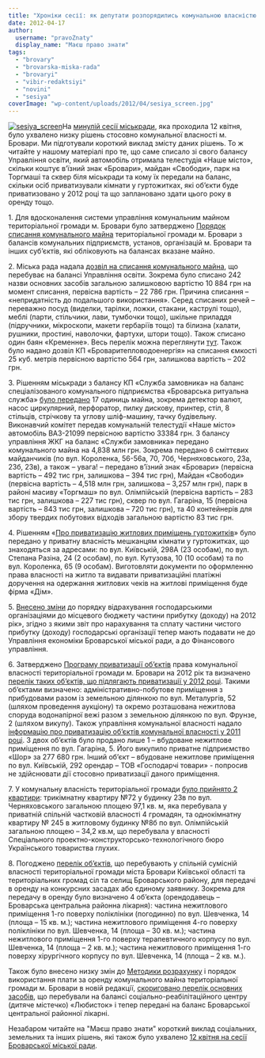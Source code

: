 ```yaml
---
title: "Хроніки сесії: як депутати розпорядились комунальною власністю броварчан"
date: 2012-04-17
author: 
  username: "pravoZnaty"
  display_name: "Маєш право знати"
tags: 
  - "brovary"
  - "brovarska-miska-rada"
  - "brovaryi"
  - "vibir-redaktsiyi"
  - "novini"
  - "sesiya"
coverImage: "wp-content/uploads/2012/04/sesiya_screen.jpg"
---
```


[![](https://mpz.brovary.org/wp-content/uploads/2012/04/sesiya_screen.jpg "sesiya_screen")](https://mpz.brovary.org/wp-content/uploads/2012/04/sesiya_screen.jpg)На [минулій сесії міськради](https://mpz.brovary.org/zavtra-vidbudetsya-20-ta-chergova-sesiya-brovarskoyi-miskoyi-radi/), яка проходила 12 квітня, було ухвалено низку рішень стосовно комунальної власності м. Бровари. Ми підготували короткий виклад змісту даних рішень. То ж читайте у нашому матеріалі про те, що саме списало зі свого балансу Управління освіти, який автомобіль отримала телестудія «Наше місто», скільки коштує в’їзний знак «Бровари», майдан «Свободи», парк на Торгмаші та сквер біля міськради та кому їх передали на баланс, скільки осіб приватизували кімнати у гуртожитках, які об’єкти буде приватизовано у 2012 році та що заплановано здати цього року в оренду тощо.

1\. Для вдосконалення системи управління комунальним майном територіальної громади м. Бровари було затверджено [Порядок списання комунального майна](https://brovary-rada.gov.ua/sites/default/files/doc/2012/pr_ses/dodatok_spusannja_mainak.doc) територіальної громади м. Бровари з балансів комунальних підприємств, установ, організацій м. Бровари та інших суб’єктів, які обліковують на балансах вказане майно.

2\. Міська рада надала [дозвіл на списання комунального майна](http://docs.brovary.org/p963/16.03.2012), що перебуває на балансі Управління освіти. Зокрема було списано 242 назви основних засобів загальною залишковою вартістю 10 884 грн на момент списання, первісна вартість – 22 786 грн. Причина списання – «непридатність до подальшого використання». Серед списаних речей – переважно посуд (виделки, тарілки, ложки, стакани, каструлі тощо), меблі (парти, стільчики, лави, тумбочки тощо), шкільне приладдя (підручники, мікроскопи, макети гербаріїв тощо) та білизна (халати, рушники, простині, наволочки, фартухи, штори тощо). Також списано один баян «Кременне». Весь перелік можна переглянути [тут](https://brovary-rada.gov.ua/sites/default/files/doc/2012/pr_ses/dodatok_spusannja_maina_kp_slygba_zamovnuka.doc). Також було надано дозвіл КП «Броваритепловодоенергія» на списання ємкості 25 куб. метрів первісною вартістю 564 грн, залишкова вартість – 202 грн.

3\. Рішенням міськради з балансу КП «Служба замовника» на баланс спеціалізованого комунального підприємства «Броварська ритуальна служба» [було передано](https://brovary-rada.gov.ua/sites/default/files/doc/2012/pr_ses/dodatok_spusannja_maina_kp_slygba_zamovnuka.doc) 17 одиниць майна, зокрема детектор валют, насос циркулярний, перфоратор, пилку дискову, принтер, стіл, 8 стільців, стрічкову та углову шліф-машину, тачку будівельну. Виконавчий комітет передав комунальній телестудії «Наше місто» автомобіль ВАЗ-21099 первісною вартістю 33384 грн. З балансу управління ЖКГ на баланс «Служби замовника» передано комунального майна на 4,838 млн грн. Зокрема передано 6 сміттєвих майданчиків (по вул. Короленка, 56-56а, 70, 70б, Черняховського, 23а, 23б, 23в), а також – увага! – передано в’їзний знак «Бровари» (первісна вартість – 492 тис грн, залишкова – 394 тис грн), Майдан «Свободи» (первісна вартість – 4,518 млн грн, залишкова – 3,257 млн грн), парк в районі масиву «Торгмаш» по вул. Олімпійській (первісна вартість – 283 тис грн, залишкова – 227 тис грн), сквер по вул. Гагаріна, 15 (первісна вартість – 843 тис грн, залишкова – 720 тис грн), та 40 контейнерів для збору твердих побутових відходів загальною вартістю 83 тис грн.

4\. Рішенням «[Про приватизацію житлових приміщень гуртожитків](http://docs.brovary.org/p954/16.03.2012)» було передано у приватну власність мешканцям кімнати у гуртожитках, що знаходяться за адресами: по вул. Київській, 298А (23 особам), по вул. Степана Разіна, 24 (2 особам), по вул. Кутузова, 10 (10 особам) та по вул. Короленка, 65 (9 особам). Виготовляти документи по оформленню права власності на житло та видавати приватизаційні платіжні доручення на одержання житлових чеків на житлові приміщення буде фірма «Дім».

5\. [Внесено зміни](http://docs.brovary.org/p949/16.03.2012) до порядку відрахування господарськими організаціями до місцевого бюджету частини прибутку (доходу) на 2012 рік», згідно з якими звіт про нарахування та сплату частини чистого прибутку (доходу) господарські організації тепер мають подавати не до Управління економіки Броварської міської ради, а до Фінансового управління.

6\. Затверджено [Програму приватизації об’єктів](https://brovary-rada.gov.ua/sites/default/files/doc/2012/pr_ses/dodd1.doc) права комунальної власності територіальної громади м. Бровари на 2012 рік та визначено [перелік таких об’єктів, що підлягають приватизації у 2012 році](https://brovary-rada.gov.ua/sites/default/files/doc/2012/pr_ses/dodd2d.doc). Такими об’єктами визначено: адміністративно-побутове приміщення з прибудовами разом із земельною ділянкою по вул. Металургів, 52 (шляхом проведення аукціону) та окремо розташована нежитлова споруда водонапірної вежі разом з земельною ділянкою по вул. Фрунзе, 2 (шляхом викупу). Також управління комунальної власності надало [інформацію про приватизацію об’єктів комунальної власності у 2011 році](https://brovary-rada.gov.ua/sites/default/files/doc/2012/pr_ses/dodd3d.doc). З двох об’єктів було продано лише 1 – вбудоване нежитлове приміщення по вул. Гагаріна, 5. Його викупило приватне підприємство «Шор» за 277 680 грн. Інший об’єкт – вбудоване нежитлове приміщення по вул. Київській, 292 орендар – ТОВ «Господарчі товари» - попросив не здійснювати дії стосовно приватизації даного приміщення.

7\. У комунальну власність територіальної громади [було прийнято 2 квартири](http://docs.brovary.org/p950/16.03.2012): трикімнатну квартиру №72 у будинку 23в по вул. Черняховського загальною площею 97,1 кв. м, яка перебувала у приватній спільній частковій власності 4 громадян, та однокімнатну квартиру № 245 в житловому будинку №8б по вул. Олімпійській загальною площею – 34,2 кв.м, що перебувала у власності Спеціального проектно-конструкторсько-технологічного бюро Українського товариства глухих.

8\. Погоджено [перелік об’єктів](https://brovary-rada.gov.ua/sites/default/files/doc/2012/pr_ses/ddooddda.doc), що перебувають у спільній сумісній власності територіальної громади міста Бровари Київської області та територіальних громад сіл та селищ Броварського району, для передачі в оренду на конкурсних засадах або єдиному заявнику. Зокрема для передачу в оренду було визначено 4 об’єкта (орендодавець – Броварська центральна районна лікарня): частина нежитлового приміщення 1-го поверху поліклініки (погодинно) по вул. Шевченка, 14 (площа – 15 кв. м.); частина нежитлового приміщення 4-го поверху поліклініки по вул. Шевченка, 14 (площа – 30 кв. м.); частина нежитлового приміщення 1-го поверху терапевтичного корпусу по вул. Шевченка, 14 (площа – 2 кв. м.); частина нежитлового приміщення 1-го поверху хірургічного корпусу по вул. Шевченка, 14 (площа – 2 кв. м.).

Також було внесено низку змін до [Методики розрахунку](https://brovary-rada.gov.ua/sites/default/files/doc/17s/Dodatok458.doc) і порядок використання плати за оренду комунального майна територіальної громади м. Бровари в новій редакції, [скориговано перелік основних засобів](https://brovary-rada.gov.ua/sites/default/files/doc/2012/pr_ses/dodatok_sos_lybustok.doc), що перебували на балансі соціально-реабілітаційного центру (дитяче містечко) «Любисток» і тепер передані на баланс Броварської центральної районної лікарні.

Незабаром читайте на "Маєш право знати" короткий виклад соціальних, земельних та інших рішень, які також було ухвалено [12 квітня на сесії Броварської міської ради](https://mpz.brovary.org/zavtra-vidbudetsya-20-ta-chergova-sesiya-brovarskoyi-miskoyi-radi/).
